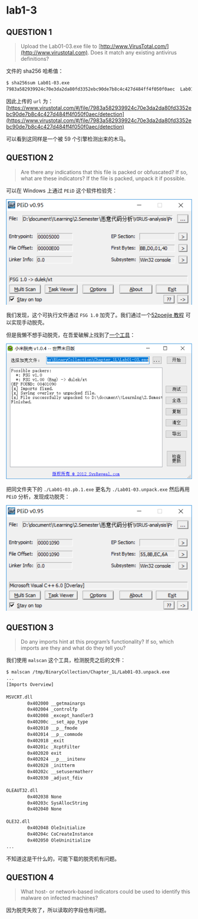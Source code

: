 # lab1-3

## QUESTION 1

> Upload the Lab01-03.exe file to [http://www.VirusTotal.com/](http://www.virustotal.com). Does it match any existing antivirus definitions?

文件的 sha256 哈希值：

```bash
$ sha256sum Lab01-03.exe
7983a582939924c70e3da2da80fd3352ebc90de7b8c4c427d484ff4f050f0aec  Lab01-03.exe
```

因此上传的 `url` 为：[https://www.virustotal.com/#/file/7983a582939924c70e3da2da80fd3352ebc90de7b8c4c427d484ff4f050f0aec/detection](https://www.virustotal.com/#/file/7983a582939924c70e3da2da80fd3352ebc90de7b8c4c427d484ff4f050f0aec/detection)

可以看到这同样是一个被 59 个引擎检测出来的木马。

## QUESTION 2

> Are there any indications that this file is packed or obfuscated? If so, what are these indicators? If the file is packed, unpack it if possible.

可以在 Windows 上通过 `PEiD` 这个软件检验壳：

![03.exe.PEiD](<../../../.gitbook/assets/03.exe.PEiD (1).png>)

我们发现，这个可执行文件通过 `FSG 1.0` 加壳了。我们通过一个[52poejie 教程](https://www.52pojie.cn/thread-886615-1-1.html?tdsourcetag=s_pctim_aiomsg) 可以实现手动脱壳。

但是我懒不想手动脱壳，在吾爱破解上找到了[一个工具](https://www.52pojie.cn/thread-153693-1-1.html)：

![03.exe.PackerBreaker](../../../.gitbook/assets/03.exe.PackerBreaker.png)

把同文件夹下的 `./Lab01-03.pb.1.exe` 更名为 `./Lab01-03.unpack.exe` 然后再用 `PEiD` 分析，发现成功脱壳：

![03.exe.PEiD.unpack](../../../.gitbook/assets/03.exe.PEiD.unpack.png)

## QUESTION 3

> Do any imports hint at this program’s functionality? If so, which imports are they and what do they tell you?

我们使用 `malscan` 这个工具，检测脱壳之后的文件：

```bash
$ malscan /tmp/BinaryCollection/Chapter_1L/Lab01-03.unpack.exe
...
[Imports Overview]

MSVCRT.dll
        0x402000 __getmainargs
        0x402004 _controlfp
        0x402008 _except_handler3
        0x40200c __set_app_type
        0x402010 __p__fmode
        0x402014 __p__commode
        0x402018 _exit
        0x40201c _XcptFilter
        0x402020 exit
        0x402024 __p___initenv
        0x402028 _initterm
        0x40202c __setusermatherr
        0x402030 _adjust_fdiv

OLEAUT32.dll
        0x402038 None
        0x40203c SysAllocString
        0x402040 None

OLE32.dll
        0x402048 OleInitialize
        0x40204c CoCreateInstance
        0x402050 OleUninitialize
...
```

不知道这是干什么的，可能下载的脱壳机有问题。

## QUESTION 4

> What host- or network-based indicators could be used to identify this malware on infected machines?

因为脱壳失败了，所以读取的字段也有问题。

